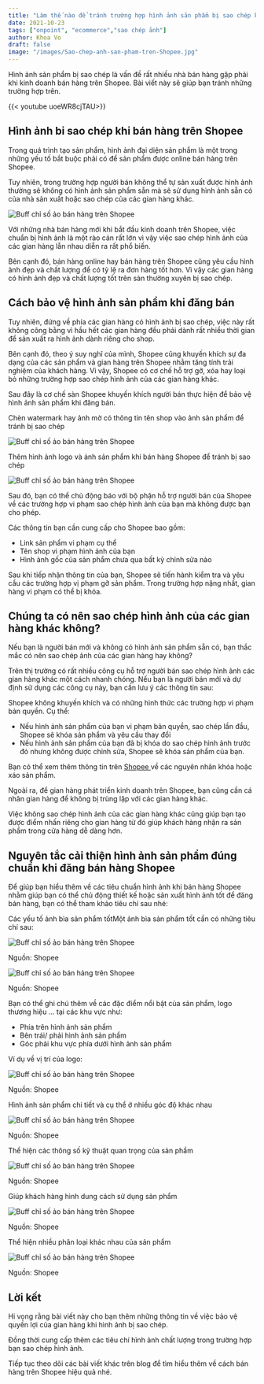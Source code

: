 ```yaml
---
title: "Làm thế nào để tránh trường hợp hình ảnh sản phẩm bị sao chép khi bán hàng trên Shopee?"
date: 2021-10-23
tags: ["onpoint", "ecommerce","sao chép ảnh"]
author: Khoa Vo
draft: false
image: "/images/Sao-chep-anh-san-pham-tren-Shopee.jpg"
---
```


Hình ảnh sản phẩm bị sao chép là vấn đề rất nhiều nhà bán hàng gặp phải khi kinh doanh bán hàng trên Shopee. Bài viết này sẽ giúp bạn tránh những trường hợp trên.

{{< youtube uoeWR8cjTAU>}}


## Hình ảnh bi sao chép khi bán hàng trên Shopee

Trong quá trình tạo sản phẩm, hình ảnh đại diện sản phẩm là một trong những yếu tố bắt buộc phải có để sản phẩm được online bán hàng trên Shopee.

Tuy nhiên, trong trường hợp người bán không thể tự sản xuất được hình ảnh thường sẽ không có hình ảnh sản phẩm sẵn mà sẽ sử dụng hình ảnh sẵn có của nhà sản xuất hoặc sao chép của các gian hàng khác.

![Buff chỉ số ảo bán hàng trên Shopee](/images/Hinh-anh-san-pham-bi-sao-chep.jpg)

Với những nhà bán hàng mới khi bắt đầu kinh doanh trên Shopee, việc chuẩn bị hình ảnh là một rào cản rất lớn vì vậy việc sao chép hình ảnh của các gian hàng lẫn nhau diễn ra rất phổ biến.

Bên cạnh đó, bán hàng online hay bán hàng trên Shopee cũng yêu cầu hình ảnh đẹp và chất lượng để có tỷ lệ ra đơn hàng tốt hơn. Vì vậy các gian hàng có hình ảnh đẹp và chất lượng tốt trên sàn thường xuyên bị sao chép.

## Cách bảo vệ hình ảnh sản phẩm khi đăng bán

Tuy nhiên, đứng về phía các gian hàng có hình ảnh bị sao chép, việc này rất không công bằng vì hầu hết các gian hàng đều phải dành rất nhiều thời gian để sản xuất ra hình ảnh dành riêng cho shop.

Bên cạnh đó, theo ý suy nghĩ của mình, Shopee cũng khuyến khích sự đa dạng của các sản phẩm và gian hàng trên Shopee nhằm tăng tính trải nghiệm của khách hàng. Vì vậy, Shopee có cơ chế hỗ trợ gỡ, xóa hay loại bỏ những trường hợp sao chép hình ảnh của các gian hàng khác.

Sau đây là cơ chế sàn Shopee khuyến khích người bán thực hiện để bảo vệ hình ảnh sản phẩm khi đăng bán.

Chèn watermark hay ảnh mờ có thông tin tên shop vào ảnh sản phẩm để tránh bị sao chép

![Buff chỉ số ảo bán hàng trên Shopee](/images/Chen-watermark-ten-shop-vao-anh-san-pham.png)

Thêm hình ảnh logo và ảnh sản phẩm khi bán hàng Shopee để tránh bị sao chép

![Buff chỉ số ảo bán hàng trên Shopee](/images/Anh-co-ten-shop-khong-bi-sao-chep.jpg)



Sau đó, bạn có thể chủ động báo với bộ phận hỗ trợ người bán của Shopee về các trường hợp vi phạm sao chép hình ảnh của bạn mà không được bạn cho phép. 

Các thông tin bạn cần cung cấp cho Shopee bao gồm:

- Link sản phẩm vi phạm cụ thể
- Tên shop vi phạm hình ảnh của bạn
- Hình ảnh gốc của sản phẩm chưa qua bất kỳ chỉnh sửa nào

Sau khi tiếp nhận thông tin của bạn, Shopee sẽ tiến hành kiểm tra và yêu cầu các trường hợp vị phạm gỡ sản phẩm. Trong trường hợp nặng nhất, gian hàng vi phạm có thể bị khóa.

## Chúng ta có nên sao chép hình ảnh của các gian hàng khác không?

Nếu bạn là người bán mới và không có hình ảnh sản phẩm sẵn có, bạn thắc mắc có nên sao chép ảnh của các gian hàng hay không?

Trên thị trường có rất nhiều công cụ hỗ trợ người bán sao chép hình ảnh các gian hàng khác một cách nhanh chóng. Nếu bạn là người bán mới và dự định sử dụng các công cụ này, bạn cần lưu ý các thông tin sau:

Shopee không khuyến khích và có những hình thức các trường hợp vi phạm bản quyền. Cụ thể:

- Nếu hình ảnh sản phẩm của bạn vi phạm bản quyền, sao chép lần đầu, Shopee sẽ khóa sản phẩm và yêu cầu thay đổi
- Nếu hình ảnh sản phẩm của bạn đã bị khóa do sao chép hình ảnh trước đó nhưng không được chỉnh sửa, Shopee sẽ khóa sản phẩm của bạn.

Bạn có thể xem thêm thông tin trên [Shopee ](https://help.shopee.vn/s/article/Những-nguyên-nhân-khóa-hoặc-xóa-sản-phẩm-liên-quan-hình-ảnh-không-phù-hợp-1542942683972)về các nguyên nhân khóa hoặc xáo sản phẩm.

Ngoài ra, để gian hàng phát triển kinh doanh trên Shopee, bạn cũng cần cá nhân gian hàng để không bị trùng lặp với các gian hàng khác. 

Việc không sao chép hình ảnh của các gian hàng khác cũng giúp bạn tạo được điểm nhấn riêng cho gian hàng từ đó giúp khách hàng nhận ra sản phẩm trong cửa hàng dễ dàng hơn.

## Nguyên tắc cải thiện hình ảnh sản phẩm đúng chuẩn khi đăng bán hàng Shopee

Để giúp bạn hiểu thêm về các tiêu chuẩn hình ảnh khi bán hàng Shopee nhằm giúp bạn có thể chủ động thiết kế hoặc sản xuất hình ảnh tốt để đăng bán hàng, bạn có thể tham khảo tiêu chí sau nhé:

Các yếu tố ảnh bìa sản phẩm tốtMột ảnh bìa sản phẩm tốt cần có những tiêu chí sau:

![Buff chỉ số ảo bán hàng trên Shopee](/images/Quy-chuan-anh-chat-luong-tren-Shopee.png)

Nguồn: Shopee

![Buff chỉ số ảo bán hàng trên Shopee](/images/Chat-luong-anh-tot-tren-Shopee.png)

Nguồn: Shopee



Bạn có thể ghi chú thêm về các đặc điểm nổi bật của sản phẩm, logo thương hiệu … tại các khu vực như:

- Phía trên hình ảnh sản phẩm
- Bên trái/ phải hình ảnh sản phẩm
- Góc phải khu vực phía dưới hình ảnh sản phẩm

Ví dụ về vị trí của logo:

![Buff chỉ số ảo bán hàng trên Shopee](/images/Nen-va-khong-nen-khi-dang-anh-shopee.png)



Nguồn: Shopee

Hình ảnh sản phẩm chi tiết và cụ thể ở nhiều góc độ khác nhau

![Buff chỉ số ảo bán hàng trên Shopee](/images/Chup-nhieu-goc-do-san-pham.png)

Nguồn: Shopee



Thể hiện các thông số kỹ thuật quan trọng của sản phẩm

![Buff chỉ số ảo bán hàng trên Shopee](/images/Cac-thong-so-san-pham.png)

Nguồn: Shopee



Giúp khách hàng hình dung cách sử dụng sản phẩm

![Buff chỉ số ảo bán hàng trên Shopee](/images/Mo-ta-cong-dung-san-pham.png)

Nguồn: Shopee



Thể hiện nhiều phân loại khác nhau của sản phẩm

![Buff chỉ số ảo bán hàng trên Shopee](/images/Cac-loai-san-pham.png)

Nguồn: Shopee



## Lời kết

Hi vọng rằng bài viết này cho bạn thêm những thông tin về việc bảo vệ quyền lợi của gian hàng khi hình ảnh bị sao chép.

Đồng thời cung cấp thêm các tiêu chí hình ảnh chất lượng trong trường hợp bạn sao chép hình ảnh.

Tiếp tục theo dõi các bài viết khác trên blog để tìm hiểu thêm về cách bán hàng trên Shopee hiệu quả nhé.
